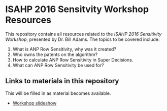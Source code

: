 # ISAHP 2016 Sensitvity Workshop Resources
This repository contains all resources related to the *ISAHP 2016 Sensitivity Workshop*, presented by Dr. Bill Adams.
The topics to be covered include:

1. What is ANP Row Sensitivity, why was it created?
2. Who owns the patents on the algorithm?
3. How to calculate ANP Row Sensitivity in Super Decisions.
4. What can ANP Row Sensitivity be used for?

## Links to materials in this repository
This will be filled in as material becomes available.

* [Workshop slideshow](https://docs.google.com/presentation/d/1uF2pJmFsN-uuMFWIuvWpU759Tm_T4PToYVwXPk_PjQ0/edit?usp=sharing)
